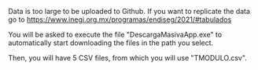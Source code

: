 Data is too large to be uploaded to Github. If you want to replicate the data go to https://www.inegi.org.mx/programas/endiseg/2021/#tabulados

You will be asked to execute the file "DescargaMasivaApp.exe" to automatically start downloading the files in the path you select.

Then, you will have 5 CSV files, from which you will use "TMODULO.csv".
